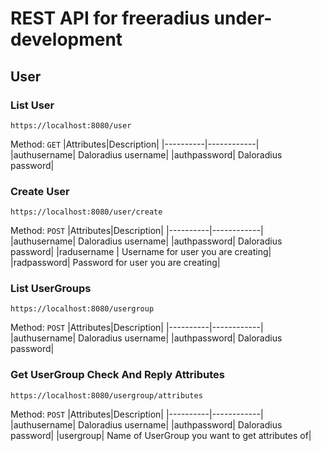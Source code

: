 # REST API for freeradius under-development

## User

### List User
```
https://localhost:8080/user
```
Method: `GET`
|Attributes|Description|
|----------|------------|
|authusername| Daloradius username|
|authpassword| Daloradius password|

### Create User
```
https://localhost:8080/user/create
```
Method: `POST`
|Attributes|Description|
|----------|------------|
|authusername| Daloradius username|
|authpassword| Daloradius password|
|radusername | Username for user you are creating|
|radpassword| Password for user you are creating|

### List UserGroups
```
https://localhost:8080/usergroup
```
Method: `POST`
|Attributes|Description|
|----------|------------|
|authusername| Daloradius username|
|authpassword| Daloradius password|

### Get UserGroup Check And Reply Attributes
```
https://localhost:8080/usergroup/attributes
```
Method: `POST`
|Attributes|Description|
|----------|------------|
|authusername| Daloradius username|
|authpassword| Daloradius password|
|usergroup| Name of UserGroup you want to get attributes of|
